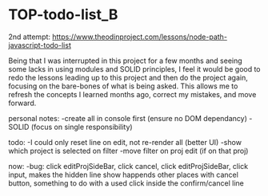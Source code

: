 # TOP-todo-list_B
2nd attempt: https://www.theodinproject.com/lessons/node-path-javascript-todo-list

Being that I was interrupted in this project for a few months and seeing some lacks in using modules and SOLID principles, I feel it would be good to redo the lessons leading up to this project and then do the project again, focusing on the bare-bones of what is being asked. This allows me to refresh the concepts I learned months ago, correct my mistakes, and move forward.



personal notes:
    -create all in console first (ensure no DOM dependancy)
    -SOLID (focus on single responsibility)

todo:
    -I could only reset line on edit, not re-render all (better UI)
    -show which project is selected on filter
    -move filter on proj edit (if on that proj)

now:
    -bug: click editProjSideBar, click cancel, click editProjSideBar, click input, makes the hidden line show
        happends other places with cancel button, something to do with a used click inside the confirm/cancel line